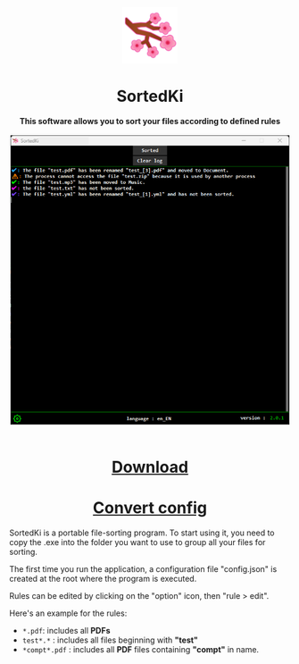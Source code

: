 <div align="center">
    <img width="100" src="https://raw.githubusercontent.com/Xenxia/SortedKi/master/assets/img/icon.png" />
    <h1 align="center">SortedKi</h1>
</div>

<div align="center">
    <strong>This software allows you to sort your files according to defined rules</strong>
    <br><br>
    <img width="500" heigth="400" src="https://raw.githubusercontent.com/Xenxia/SortedKi/main/assets/img/preview.png" />
    <br><br>
    <h1><a href="https://github.com/Xenxia/SortedKi/releases/latest">Download</a></h1>
    <h1><a href="https://xenxia.github.io/SortedKi/">Convert config</a></h1>
</div>


SortedKi is a portable file-sorting program. To start using it, you need to copy the .exe into the folder you want to use to group all your files for sorting.

The first time you run the application, a configuration file "config.json" is created at the root where the program is executed.

Rules can be edited by clicking on the "option" icon, then "rule > edit".

Here's an example for the rules:

- `*.pdf`: includes all **PDFs**
- `test*.*` : includes all files beginning with **"test"**
- `*compt*.pdf` : includes all **PDF** files containing **"compt"** in name.

